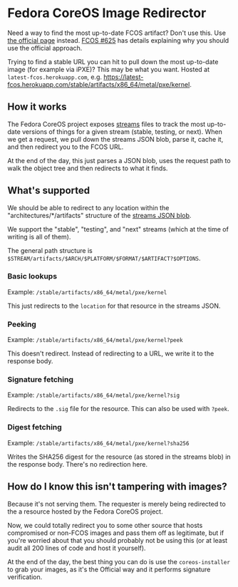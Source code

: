 # Fedora CoreOS Image Redirector

Need a way to find the most up-to-date FCOS artifact? Don't use this. Use [the
official page](https://getfedora.org/coreos?stream=stable) instead.
[FCOS #625](https://github.com/coreos/fedora-coreos-tracker/issues/625) has
details explaining why you should use the official approach.

Trying to find a stable URL you can hit to pull down the most up-to-date image
(for example via iPXE)? This may be what you want. Hosted at
`latest-fcos.herokuapp.com`, e.g.
https://latest-fcos.herokuapp.com/stable/artifacts/x86_64/metal/pxe/kernel.

## How it works

The Fedora CoreOS project exposes
[streams](https://builds.coreos.fedoraproject.org/streams/stable.json) files
to track the most up-to-date versions of things for a given stream (stable,
testing, or next). When we get a request, we pull down the streams JSON blob,
parse it, cache it, and then redirect you to the FCOS URL.

At the end of the day, this just parses a JSON blob, uses the request path to
walk the object tree and then redirects to what it finds.

## What's supported

We should be able to redirect to any location within the
"architectures/\*/artifacts" structure of the [streams JSON
blob](https://builds.coreos.fedoraproject.org/streams/stable.json).

We support the "stable", "testing", and "next" streams (which at the time of
writing is all of them).

The general path structure is
`$STREAM/artifacts/$ARCH/$PLATFORM/$FORMAT/$ARTIFACT?$OPTIONS`.

### Basic lookups
Example: `/stable/artifacts/x86_64/metal/pxe/kernel`

This just redirects to the `location` for that resource in the streams JSON.

### Peeking
Example: `/stable/artifacts/x86_64/metal/pxe/kernel?peek`

This doesn't redirect. Instead of redirecting to a URL, we write it to the
response body.

### Signature fetching
Example: `/stable/artifacts/x86_64/metal/pxe/kernel?sig`

Redirects to the `.sig` file for the resource. This can also be used with
`?peek`.

### Digest fetching
Example: `/stable/artifacts/x86_64/metal/pxe/kernel?sha256`

Writes the SHA256 digest for the resource (as stored in the streams blob) in
the response body. There's no redirection here.

## How do I know this isn't tampering with images?
Because it's not serving them. The requester is merely being redirected to the
a resource hosted by the Fedora CoreOS project.

Now, we could totally redirect you to some other source that hosts compromised
or non-FCOS images and pass them off as legitimate, but if you're worried about
that you should probably not be using this (or at least audit all 200 lines of
code and host it yourself).

At the end of the day, the best thing you can do is use the `coreos-installer`
to grab your images, as it's the Official way and it performs signature
verification.
